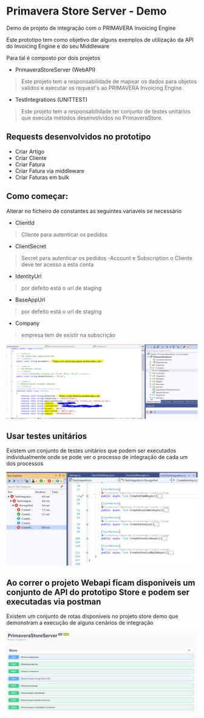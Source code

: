 # Primavera Store Server - Demo
Demo de projeto de integração com o PRIMAVERA Invoicing Engine

Este prototipo tem como objetivo dar alguns exemplos de utilização da API do Invoicing Engine e do seu Middleware

Para tal é composto por dois projetos
 - PrimaveraStoreServer (WebAPI)
 > Este projeto tem a responsabilidade de mapear os dados para objetos validos e executar os request's ao PRIMAVERA Invoicing Engine
 
 - TestIntegrations (UNITTEST)
 > Este projeto tem a responsabilidade ter conjunto de testes unitários que executa métodos desenvolvidos no PrimaveraStore.
 
 ## Requests desenvolvidos no prototipo
 
  - Criar Artigo
  - Criar Cliente
  - Criar Fatura
  - Criar Fatura via middleware
  - Criar Faturas em bulk
  
   ## Como começar:
   
   Alterar no ficheiro de constantes as seguintes variaveis se necessário
   
- ClientId 
> Cliente para autenticar os pedidos
- ClientSecret
> Secret para autenticar os pedidos
-Account e Subscription
> o Cliente deve ter acesso a esta conta
- IdentityUrl 
> por defeito está o url de staging
- BaseAppUrl
> por defeito está o url de staging
- Company
> empresa tem de existir na subscrição

![alt text](https://github.com/mfdiaspinto/PrimaveraStoreServer-Demo/blob/master/Files/Configura%C3%A7%C3%A3o.PNG?raw=true)


## Usar testes unitários 

Existem um conjunto de testes unitários que podem ser executados individualmente onde se pode ver o processo de integração de cada um dos processos

![alt text](https://github.com/mfdiaspinto/PrimaveraStoreServer-Demo/blob/master/Files/unittests.PNG?raw=true)

## Ao correr o projeto Webapi ficam disponiveis um conjunto de API do prototipo Store e podem ser executadas via postman 

Existem um conjunto de rotas disponiveis no projeto store demo que demonstram a execução de alguns cenários de integração

![alt text](https://github.com/mfdiaspinto/PrimaveraStoreServer-Demo/blob/master/Files/doc.PNG?raw=true)
